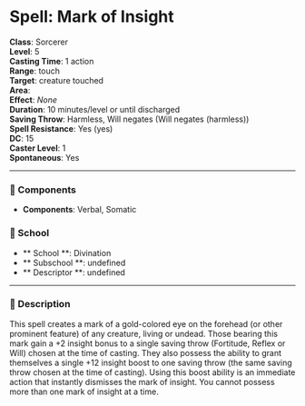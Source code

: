 
# Spell: Mark of Insight
**Class**: Sorcerer  
**Level**: 5  
**Casting Time**: 1 action  
**Range**: touch  
**Target**: creature touched  
**Area**:   
**Effect**: _None_  
**Duration**: 10 minutes/level or until discharged  
**Saving Throw**: Harmless, Will negates (Will negates (harmless))  
**Spell Resistance**: Yes (yes)  
**DC**: 15  
**Caster Level**: 1  
**Spontaneous**: Yes

---

### 🔮 Components
- **Components**: Verbal, Somatic

### 🏫 School
- ** School **: Divination
- ** Subschool **: undefined
- ** Descriptor **: undefined
---

### 📜 Description
This spell creates a mark of a gold-colored eye on the forehead (or other prominent feature) of any creature, living or undead. Those bearing this mark gain a +2 insight bonus to a single saving throw (Fortitude, Reflex or Will) chosen at the time of casting. They also possess the ability to grant themselves a single +12 insight boost to one saving throw (the same saving throw chosen at the time of casting). Using this boost ability is an immediate action that instantly dismisses the mark of insight. You cannot possess more than one mark of insight at a time.
